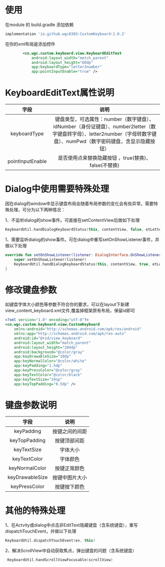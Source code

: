 # 使用

在module 的 build.gradle 添加依赖

```groovy
implementation 'io.github.wgc0303:CustomKeyboard:1.0.2'
```

在你的xml布局是添加控件

```xml
        <cn.wgc.custom.keyboard.view.KeyboardEditText
            android:layout_width="match_parent"
            android:layout_height="60dp"
            app:keyboardType="letter2number"
            app:pointInputEnable="true" />
```

# KeyboardEditText属性说明

| 字段               | 说明                                                                                                          |
|:----------------:|:-----------------------------------------------------------------------------------------------------------:|
| keyboardType     | 键盘类型，可选属性：number（数字键盘）、idNumber（身份证键盘）、number2letter（数字键盘转字母）、letter2number（字母转数字键盘）、numPwd（数字密码键盘，含显示隐藏按钮） |
| pointInputEnable | 是否使用点来替换隐藏按钮 ，true(替换)、false(不替换)                                                                           |

# Dialog中使用需要特殊处理

因在dialog的window中显示键盘布局会随着布局参数的变化会有些异常，需要特殊处理，可分为以下两种情况：

1、不监听dialog的show事件。可直接在setContentView后做如下处理

```kotlin
KeyboardUtil.handDialogKeyboardStatus(this, contentView, false, etLetter, etIdNumber, etNumber)
```

1、需要监听dialog的show事件。可在dialog中重写setOnShowListener事件，并做以下处理

```kotlin
override fun setOnShowListener(listener: DialogInterface.OnShowListener?) {
    super.setOnShowListener(listener)
    KeyboardUtil.handDialogKeyboardStatus(this, contentView, true, etLetter, etIdNumber, etNumber)
}
```

# 修改键盘参数

如键盘字体大小颜色等参数不符合你的要求，可以在layout下新建view_content_keyboard.xml文件,覆盖掉框架原有布局，保留id即可

```xml
<?xml version="1.0" encoding="utf-8"?>
<cn.wgc.custom.keyboard.view.CustomKeyboard
    xmlns:android="http://schemas.android.com/apk/res/android"
    xmlns:app="http://schemas.android.com/apk/res-auto"
    android:id="@+id/view_keyboard"
    android:layout_width="match_parent"
    android:layout_height="284dp"
    android:background="@color/gray"
    app:keyDrawableSize="18dp"
    app:keyNormalColor="@color/white"
    app:keyPadding="1.5dp"
    app:keyPressColor="@color/gray"
    app:keyTextColor="@color/black"
    app:keyTextSize="24sp"
    app:keyTopPadding="0.5dp" />
```

# 键盘参数说明

| 字段              | 说明     |
|:---------------:|:------:|
| keyPadding      | 按键之间的间距 |
| keyTopPadding   | 按键顶部间距 |
| keyTextSize     | 字体大小   |
| keyTextColor    | 字体颜色   |
| keyNormalColor  | 按键正常颜色  |
| keyDrawableSize | 按键中图片大小 |
| keyPressColor   | 按键按下颜色  |

# 其他的特殊处理

1、在Actvity或dialog中点击非EditText隐藏键盘（含系统键盘），重写dispatchTouchEvent，并做以下处理

```kotlin
KeyboardUtil.dispatchTouchEvent(ev, this)
```

2、解决ScrollView中自动获取焦点，弹出键盘的问题（含系统键盘）

```kotlin
 KeyboardUtil.handScrollViewFocusable(scrollView)
```


